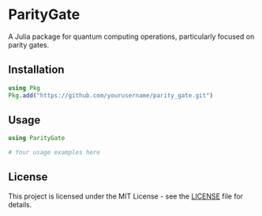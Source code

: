 # ParityGate

A Julia package for quantum computing operations, particularly focused on parity gates.

## Installation

```julia
using Pkg
Pkg.add("https://github.com/yourusername/parity_gate.git")
```

## Usage

```julia
using ParityGate

# Your usage examples here
```

## License

This project is licensed under the MIT License - see the [LICENSE](LICENSE) file for details. 